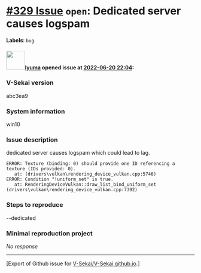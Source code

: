 # [\#329 Issue](https://github.com/V-Sekai/V-Sekai.github.io/issues/329) `open`: Dedicated server causes logspam
**Labels**: `bug`


#### <img src="https://avatars.githubusercontent.com/u/39946030?v=4" width="50">[lyuma](https://github.com/lyuma) opened issue at [2022-06-20 22:04](https://github.com/V-Sekai/V-Sekai.github.io/issues/329):

### V-Sekai version

abc3ea9

### System information

win10

### Issue description

dedicated server causes logspam which could lead to lag.
```
ERROR: Texture (binding: 0) should provide one ID referencing a texture (IDs provided: 0).
   at: (drivers\vulkan\rendering_device_vulkan.cpp:5746)
ERROR: Condition "!uniform_set" is true.
   at: RenderingDeviceVulkan::draw_list_bind_uniform_set (drivers\vulkan\rendering_device_vulkan.cpp:7392)
```

### Steps to reproduce

--dedicated

### Minimal reproduction project

_No response_




-------------------------------------------------------------------------------



[Export of Github issue for [V-Sekai/V-Sekai.github.io](https://github.com/V-Sekai/V-Sekai.github.io).]
